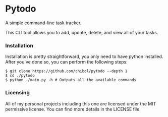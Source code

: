 # Pytodo

A simple command-line task tracker.

This CLI tool allows you to add, update, delete, and view all of your tasks.

### Installation
Installation is pretty straightforward, you only need to have python installed.
After you've done so, you can perform the following steps:

```
$ git clone https://github.com/chibol/pytodo --depth 1
$ cd ./pytodo
$ python ./main.py -h # Outputs all the available commands
```

### Licensing
All of my personal projects including this one are licensed under the MIT permissive license.
You can find more details in the LICENSE file.
